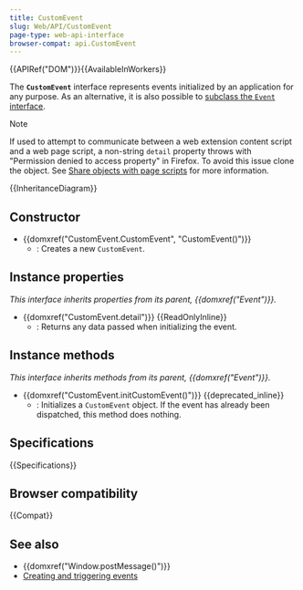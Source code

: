 ```yaml
---
title: CustomEvent
slug: Web/API/CustomEvent
page-type: web-api-interface
browser-compat: api.CustomEvent
---
```


{{APIRef("DOM")}}{{AvailableInWorkers}}

The **`CustomEvent`** interface represents events initialized by an application for any purpose. As an alternative, it is also possible to [subclass the `Event` interface](/en-US/docs/Web/Events/Creating_and_triggering_events#adding_custom_data_–_subclassing_event).

> [!NOTE]
> If used to attempt to communicate between a web extension content script and a web page script, a non-string `detail` property throws with "Permission denied to access property" in Firefox. To avoid this issue clone the object. See [Share objects with page scripts](/en-US/docs/Mozilla/Add-ons/WebExtensions/Sharing_objects_with_page_scripts) for more information.

{{InheritanceDiagram}}

## Constructor

- {{domxref("CustomEvent.CustomEvent", "CustomEvent()")}}
  - : Creates a new `CustomEvent`.

## Instance properties

_This interface inherits properties from its parent, {{domxref("Event")}}._

- {{domxref("CustomEvent.detail")}} {{ReadOnlyInline}}
  - : Returns any data passed when initializing the event.

## Instance methods

_This interface inherits methods from its parent, {{domxref("Event")}}._

- {{domxref("CustomEvent.initCustomEvent()")}} {{deprecated_inline}}
  - : Initializes a `CustomEvent` object. If the event has already been dispatched, this method does nothing.

## Specifications

{{Specifications}}

## Browser compatibility

{{Compat}}

## See also

- {{domxref("Window.postMessage()")}}
- [Creating and triggering events](/en-US/docs/Web/Events/Creating_and_triggering_events)
